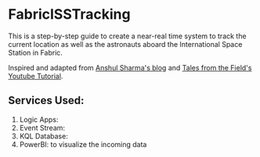 # FabricISSTracking
This is a step-by-step guide to create a near-real time system to track the current location as well as the astronauts aboard the International Space Station in Fabric. 

Inspired and adapted from [Anshul Sharma's blog] and [Tales from the Field's Youtube Tutorial].

[Anshul Sharma's blog]: https://www.linkedin.com/pulse/real-time-monitoring-international-space-station-microsoft-sharma/
[Tales from the Field's Youtube Tutorial]: https://www.youtube.com/watch?v=-HhU7yLyuUU

## Services Used:
1. Logic Apps:
2. Event Stream:
3. KQL Database:
4. PowerBI: to visualize the incoming data
